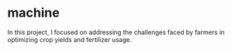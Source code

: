 # machine
In this project, I focused on addressing the challenges faced by farmers in optimizing crop yields  and fertilizer usage. 
